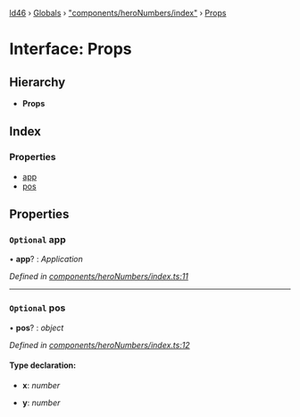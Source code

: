 [ld46](../README.md) › [Globals](../globals.md) › ["components/heroNumbers/index"](../modules/_components_heronumbers_index_.md) › [Props](_components_heronumbers_index_.props.md)

# Interface: Props

## Hierarchy

* **Props**

## Index

### Properties

* [app](_components_heronumbers_index_.props.md#optional-app)
* [pos](_components_heronumbers_index_.props.md#optional-pos)

## Properties

### `Optional` app

• **app**? : *Application*

*Defined in [components/heroNumbers/index.ts:11](https://github.com/jrod-disco/ld46-keepalive/blob/5db6013/src/components/heroNumbers/index.ts#L11)*

___

### `Optional` pos

• **pos**? : *object*

*Defined in [components/heroNumbers/index.ts:12](https://github.com/jrod-disco/ld46-keepalive/blob/5db6013/src/components/heroNumbers/index.ts#L12)*

#### Type declaration:

* **x**: *number*

* **y**: *number*
